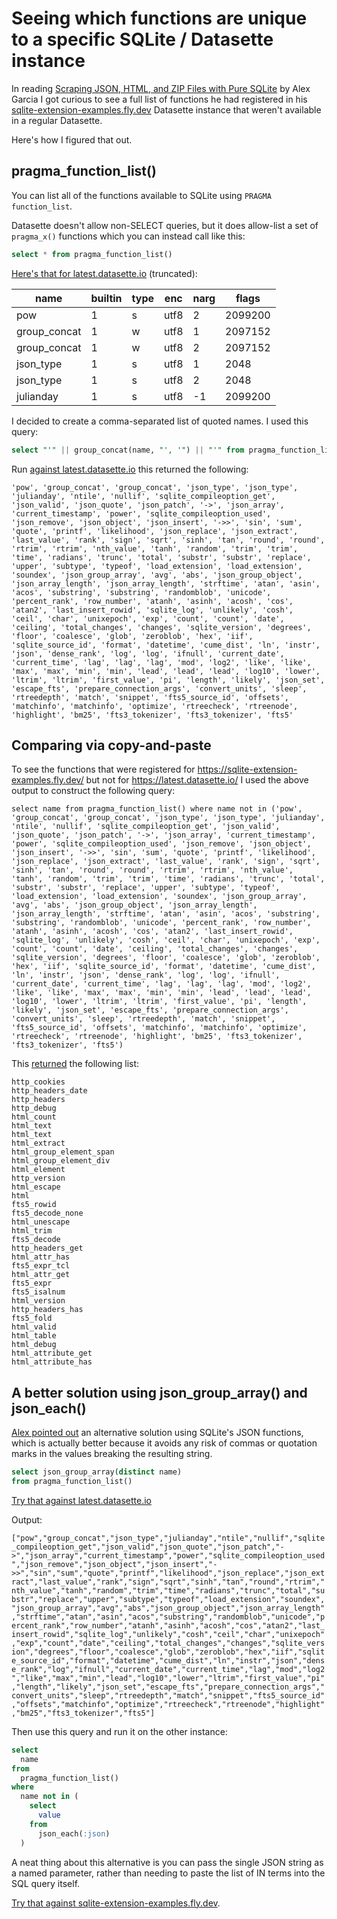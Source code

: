 # Seeing which functions are unique to a specific SQLite / Datasette instance

In reading [Scraping JSON, HTML, and ZIP Files with Pure SQLite](https://observablehq.com/@asg017/scrape-json-html-zip-with-sqlite) by Alex Garcia I got curious to see a full list of functions he had registered in his [sqlite-extension-examples.fly.dev](https://sqlite-extension-examples.fly.dev) Datasette instance that weren't available in a regular Datasette.

Here's how I figured that out.

## pragma_function_list()

You can list all of the functions available to SQLite using `PRAGMA function_list`.

Datasette doesn't allow non-SELECT queries, but it does allow-list a set of `pragma_x()` functions which you can instead call like this:

```sql
select * from pragma_function_list()
```
[Here's that for latest.datasette.io](https://latest.datasette.io/fixtures?sql=select+*+from+pragma_function_list%28%29) (truncated):

| name                          |   builtin | type   | enc   |   narg |   flags |
|-------------------------------|-----------|--------|-------|--------|---------|
| pow                           |         1 | s      | utf8  |      2 | 2099200 |
| group_concat                  |         1 | w      | utf8  |      1 | 2097152 |
| group_concat                  |         1 | w      | utf8  |      2 | 2097152 |
| json_type                     |         1 | s      | utf8  |      1 |    2048 |
| json_type                     |         1 | s      | utf8  |      2 |    2048 |
| julianday                     |         1 | s      | utf8  |     -1 | 2099200 |

I decided to create a comma-separated list of quoted names. I used this query:

```sql
select "'" || group_concat(name, "', '") || "'" from pragma_function_list()
```
Run [against latest.datasette.io](https://latest.datasette.io/fixtures?sql=select+%22%27%22+||+group_concat(name%2C+%22%27%2C+%27%22)+||+%22%27%22+from+pragma_function_list()) this returned the following:

`'pow', 'group_concat', 'group_concat', 'json_type', 'json_type', 'julianday', 'ntile', 'nullif', 'sqlite_compileoption_get', 'json_valid', 'json_quote', 'json_patch', '->', 'json_array', 'current_timestamp', 'power', 'sqlite_compileoption_used', 'json_remove', 'json_object', 'json_insert', '->>', 'sin', 'sum', 'quote', 'printf', 'likelihood', 'json_replace', 'json_extract', 'last_value', 'rank', 'sign', 'sqrt', 'sinh', 'tan', 'round', 'round', 'rtrim', 'rtrim', 'nth_value', 'tanh', 'random', 'trim', 'trim', 'time', 'radians', 'trunc', 'total', 'substr', 'substr', 'replace', 'upper', 'subtype', 'typeof', 'load_extension', 'load_extension', 'soundex', 'json_group_array', 'avg', 'abs', 'json_group_object', 'json_array_length', 'json_array_length', 'strftime', 'atan', 'asin', 'acos', 'substring', 'substring', 'randomblob', 'unicode', 'percent_rank', 'row_number', 'atanh', 'asinh', 'acosh', 'cos', 'atan2', 'last_insert_rowid', 'sqlite_log', 'unlikely', 'cosh', 'ceil', 'char', 'unixepoch', 'exp', 'count', 'count', 'date', 'ceiling', 'total_changes', 'changes', 'sqlite_version', 'degrees', 'floor', 'coalesce', 'glob', 'zeroblob', 'hex', 'iif', 'sqlite_source_id', 'format', 'datetime', 'cume_dist', 'ln', 'instr', 'json', 'dense_rank', 'log', 'log', 'ifnull', 'current_date', 'current_time', 'lag', 'lag', 'lag', 'mod', 'log2', 'like', 'like', 'max', 'max', 'min', 'min', 'lead', 'lead', 'lead', 'log10', 'lower', 'ltrim', 'ltrim', 'first_value', 'pi', 'length', 'likely', 'json_set', 'escape_fts', 'prepare_connection_args', 'convert_units', 'sleep', 'rtreedepth', 'match', 'snippet', 'fts5_source_id', 'offsets', 'matchinfo', 'matchinfo', 'optimize', 'rtreecheck', 'rtreenode', 'highlight', 'bm25', 'fts3_tokenizer', 'fts3_tokenizer', 'fts5'`

## Comparing via copy-and-paste

To see the functions that were registered for https://sqlite-extension-examples.fly.dev/ but not for https://latest.datasette.io/ I used the above output to construct the following query:

`select name from pragma_function_list() where name not in ('pow', 'group_concat', 'group_concat', 'json_type', 'json_type', 'julianday', 'ntile', 'nullif', 'sqlite_compileoption_get', 'json_valid', 'json_quote', 'json_patch', '->', 'json_array', 'current_timestamp', 'power', 'sqlite_compileoption_used', 'json_remove', 'json_object', 'json_insert', '->>', 'sin', 'sum', 'quote', 'printf', 'likelihood', 'json_replace', 'json_extract', 'last_value', 'rank', 'sign', 'sqrt', 'sinh', 'tan', 'round', 'round', 'rtrim', 'rtrim', 'nth_value', 'tanh', 'random', 'trim', 'trim', 'time', 'radians', 'trunc', 'total', 'substr', 'substr', 'replace', 'upper', 'subtype', 'typeof', 'load_extension', 'load_extension', 'soundex', 'json_group_array', 'avg', 'abs', 'json_group_object', 'json_array_length', 'json_array_length', 'strftime', 'atan', 'asin', 'acos', 'substring', 'substring', 'randomblob', 'unicode', 'percent_rank', 'row_number', 'atanh', 'asinh', 'acosh', 'cos', 'atan2', 'last_insert_rowid', 'sqlite_log', 'unlikely', 'cosh', 'ceil', 'char', 'unixepoch', 'exp', 'count', 'count', 'date', 'ceiling', 'total_changes', 'changes', 'sqlite_version', 'degrees', 'floor', 'coalesce', 'glob', 'zeroblob', 'hex', 'iif', 'sqlite_source_id', 'format', 'datetime', 'cume_dist', 'ln', 'instr', 'json', 'dense_rank', 'log', 'log', 'ifnull', 'current_date', 'current_time', 'lag', 'lag', 'lag', 'mod', 'log2', 'like', 'like', 'max', 'max', 'min', 'min', 'lead', 'lead', 'lead', 'log10', 'lower', 'ltrim', 'ltrim', 'first_value', 'pi', 'length', 'likely', 'json_set', 'escape_fts', 'prepare_connection_args', 'convert_units', 'sleep', 'rtreedepth', 'match', 'snippet', 'fts5_source_id', 'offsets', 'matchinfo', 'matchinfo', 'optimize', 'rtreecheck', 'rtreenode', 'highlight', 'bm25', 'fts3_tokenizer', 'fts3_tokenizer', 'fts5')`

This [returned]([https://latest.datasette.io/fixtures?sql=select+%22%27%22+||+group_concat(name%2C+%22%27%2C+%27%22)+||+%22%27%22+from+pragma_function_list()](https://sqlite-extension-examples.fly.dev/data?sql=select+name+from+pragma_function_list%28%29+where+name+not+in+%28%27pow%27%2C+%27group_concat%27%2C+%27group_concat%27%2C+%27json_type%27%2C+%27json_type%27%2C+%27julianday%27%2C+%27ntile%27%2C+%27nullif%27%2C+%27sqlite_compileoption_get%27%2C+%27json_valid%27%2C+%27json_quote%27%2C+%27json_patch%27%2C+%27-%3E%27%2C+%27json_array%27%2C+%27current_timestamp%27%2C+%27power%27%2C+%27sqlite_compileoption_used%27%2C+%27json_remove%27%2C+%27json_object%27%2C+%27json_insert%27%2C+%27-%3E%3E%27%2C+%27sin%27%2C+%27sum%27%2C+%27quote%27%2C+%27printf%27%2C+%27likelihood%27%2C+%27json_replace%27%2C+%27json_extract%27%2C+%27last_value%27%2C+%27rank%27%2C+%27sign%27%2C+%27sqrt%27%2C+%27sinh%27%2C+%27tan%27%2C+%27round%27%2C+%27round%27%2C+%27rtrim%27%2C+%27rtrim%27%2C+%27nth_value%27%2C+%27tanh%27%2C+%27random%27%2C+%27trim%27%2C+%27trim%27%2C+%27time%27%2C+%27radians%27%2C+%27trunc%27%2C+%27total%27%2C+%27substr%27%2C+%27substr%27%2C+%27replace%27%2C+%27upper%27%2C+%27subtype%27%2C+%27typeof%27%2C+%27load_extension%27%2C+%27load_extension%27%2C+%27soundex%27%2C+%27json_group_array%27%2C+%27avg%27%2C+%27abs%27%2C+%27json_group_object%27%2C+%27json_array_length%27%2C+%27json_array_length%27%2C+%27strftime%27%2C+%27atan%27%2C+%27asin%27%2C+%27acos%27%2C+%27substring%27%2C+%27substring%27%2C+%27randomblob%27%2C+%27unicode%27%2C+%27percent_rank%27%2C+%27row_number%27%2C+%27atanh%27%2C+%27asinh%27%2C+%27acosh%27%2C+%27cos%27%2C+%27atan2%27%2C+%27last_insert_rowid%27%2C+%27sqlite_log%27%2C+%27unlikely%27%2C+%27cosh%27%2C+%27ceil%27%2C+%27char%27%2C+%27unixepoch%27%2C+%27exp%27%2C+%27count%27%2C+%27count%27%2C+%27date%27%2C+%27ceiling%27%2C+%27total_changes%27%2C+%27changes%27%2C+%27sqlite_version%27%2C+%27degrees%27%2C+%27floor%27%2C+%27coalesce%27%2C+%27glob%27%2C+%27zeroblob%27%2C+%27hex%27%2C+%27iif%27%2C+%27sqlite_source_id%27%2C+%27format%27%2C+%27datetime%27%2C+%27cume_dist%27%2C+%27ln%27%2C+%27instr%27%2C+%27json%27%2C+%27dense_rank%27%2C+%27log%27%2C+%27log%27%2C+%27ifnull%27%2C+%27current_date%27%2C+%27current_time%27%2C+%27lag%27%2C+%27lag%27%2C+%27lag%27%2C+%27mod%27%2C+%27log2%27%2C+%27like%27%2C+%27like%27%2C+%27max%27%2C+%27max%27%2C+%27min%27%2C+%27min%27%2C+%27lead%27%2C+%27lead%27%2C+%27lead%27%2C+%27log10%27%2C+%27lower%27%2C+%27ltrim%27%2C+%27ltrim%27%2C+%27first_value%27%2C+%27pi%27%2C+%27length%27%2C+%27likely%27%2C+%27json_set%27%2C+%27escape_fts%27%2C+%27prepare_connection_args%27%2C+%27convert_units%27%2C+%27sleep%27%2C+%27rtreedepth%27%2C+%27match%27%2C+%27snippet%27%2C+%27fts5_source_id%27%2C+%27offsets%27%2C+%27matchinfo%27%2C+%27matchinfo%27%2C+%27optimize%27%2C+%27rtreecheck%27%2C+%27rtreenode%27%2C+%27highlight%27%2C+%27bm25%27%2C+%27fts3_tokenizer%27%2C+%27fts3_tokenizer%27%2C+%27fts5%27%29)) the following list:

```
http_cookies
http_headers_date
http_headers
http_debug
html_count
html_text
html_text
html_extract
html_group_element_span
html_group_element_div
html_element
http_version
html_escape
html
fts5_rowid
fts5_decode_none
html_unescape
html_trim
fts5_decode
http_headers_get
html_attr_has
fts5_expr_tcl
html_attr_get
fts5_expr
fts5_isalnum
html_version
http_headers_has
fts5_fold
html_valid
html_table
html_debug
html_attribute_get
html_attribute_has
```

## A better solution using json_group_array() and json_each()

[Alex pointed out](https://twitter.com/agarcia_me/status/1562462457976590336) an alternative solution using SQLite's JSON functions, which is actually better because it avoids any risk of commas or quotation marks in the values breaking the resulting string.

```sql
select json_group_array(distinct name)
from pragma_function_list()
```
[Try that against latest.datasette.io](https://latest.datasette.io/_memory?sql=select+json_group_array%28distinct+name%29%0D%0Afrom+pragma_function_list%28%29)

Output:

`["pow","group_concat","json_type","julianday","ntile","nullif","sqlite_compileoption_get","json_valid","json_quote","json_patch","->","json_array","current_timestamp","power","sqlite_compileoption_used","json_remove","json_object","json_insert","->>","sin","sum","quote","printf","likelihood","json_replace","json_extract","last_value","rank","sign","sqrt","sinh","tan","round","rtrim","nth_value","tanh","random","trim","time","radians","trunc","total","substr","replace","upper","subtype","typeof","load_extension","soundex","json_group_array","avg","abs","json_group_object","json_array_length","strftime","atan","asin","acos","substring","randomblob","unicode","percent_rank","row_number","atanh","asinh","acosh","cos","atan2","last_insert_rowid","sqlite_log","unlikely","cosh","ceil","char","unixepoch","exp","count","date","ceiling","total_changes","changes","sqlite_version","degrees","floor","coalesce","glob","zeroblob","hex","iif","sqlite_source_id","format","datetime","cume_dist","ln","instr","json","dense_rank","log","ifnull","current_date","current_time","lag","mod","log2","like","max","min","lead","log10","lower","ltrim","first_value","pi","length","likely","json_set","escape_fts","prepare_connection_args","convert_units","sleep","rtreedepth","match","snippet","fts5_source_id","offsets","matchinfo","optimize","rtreecheck","rtreenode","highlight","bm25","fts3_tokenizer","fts5"]`

Then use this query and run it on the other instance:
```sql
select
  name
from
  pragma_function_list()
where
  name not in (
    select
      value
    from
      json_each(:json)
  )
```
A neat thing about this alternative is you can pass the single JSON string as a named parameter, rather than needing to paste the list of IN terms into the SQL query itself.

[Try that against sqlite-extension-examples.fly.dev](https://sqlite-extension-examples.fly.dev/data?sql=select%0D%0A++name%0D%0Afrom%0D%0A++pragma_function_list()%0D%0Awhere%0D%0A++name+not+in+(%0D%0A++++select%0D%0A++++++value%0D%0A++++from%0D%0A++++++json_each(%3Ajson)%0D%0A++)&json=[%22pow%22%2C%22group_concat%22%2C%22json_type%22%2C%22julianday%22%2C%22ntile%22%2C%22nullif%22%2C%22sqlite_compileoption_get%22%2C%22json_valid%22%2C%22json_quote%22%2C%22json_patch%22%2C%22-%3E%22%2C%22json_array%22%2C%22current_timestamp%22%2C%22power%22%2C%22sqlite_compileoption_used%22%2C%22json_remove%22%2C%22json_object%22%2C%22json_insert%22%2C%22-%3E%3E%22%2C%22sin%22%2C%22sum%22%2C%22quote%22%2C%22printf%22%2C%22likelihood%22%2C%22json_replace%22%2C%22json_extract%22%2C%22last_value%22%2C%22rank%22%2C%22sign%22%2C%22sqrt%22%2C%22sinh%22%2C%22tan%22%2C%22round%22%2C%22rtrim%22%2C%22nth_value%22%2C%22tanh%22%2C%22random%22%2C%22trim%22%2C%22time%22%2C%22radians%22%2C%22trunc%22%2C%22total%22%2C%22substr%22%2C%22replace%22%2C%22upper%22%2C%22subtype%22%2C%22typeof%22%2C%22load_extension%22%2C%22soundex%22%2C%22json_group_array%22%2C%22avg%22%2C%22abs%22%2C%22json_group_object%22%2C%22json_array_length%22%2C%22strftime%22%2C%22atan%22%2C%22asin%22%2C%22acos%22%2C%22substring%22%2C%22randomblob%22%2C%22unicode%22%2C%22percent_rank%22%2C%22row_number%22%2C%22atanh%22%2C%22asinh%22%2C%22acosh%22%2C%22cos%22%2C%22atan2%22%2C%22last_insert_rowid%22%2C%22sqlite_log%22%2C%22unlikely%22%2C%22cosh%22%2C%22ceil%22%2C%22char%22%2C%22unixepoch%22%2C%22exp%22%2C%22count%22%2C%22date%22%2C%22ceiling%22%2C%22total_changes%22%2C%22changes%22%2C%22sqlite_version%22%2C%22degrees%22%2C%22floor%22%2C%22coalesce%22%2C%22glob%22%2C%22zeroblob%22%2C%22hex%22%2C%22iif%22%2C%22sqlite_source_id%22%2C%22format%22%2C%22datetime%22%2C%22cume_dist%22%2C%22ln%22%2C%22instr%22%2C%22json%22%2C%22dense_rank%22%2C%22log%22%2C%22ifnull%22%2C%22current_date%22%2C%22current_time%22%2C%22lag%22%2C%22mod%22%2C%22log2%22%2C%22like%22%2C%22max%22%2C%22min%22%2C%22lead%22%2C%22log10%22%2C%22lower%22%2C%22ltrim%22%2C%22first_value%22%2C%22pi%22%2C%22length%22%2C%22likely%22%2C%22json_set%22%2C%22escape_fts%22%2C%22prepare_connection_args%22%2C%22convert_units%22%2C%22sleep%22%2C%22rtreedepth%22%2C%22match%22%2C%22snippet%22%2C%22fts5_source_id%22%2C%22offsets%22%2C%22matchinfo%22%2C%22optimize%22%2C%22rtreecheck%22%2C%22rtreenode%22%2C%22highlight%22%2C%22bm25%22%2C%22fts3_tokenizer%22%2C%22fts5%22]).
